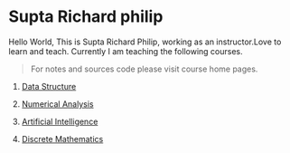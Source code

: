 Supta Richard philip
======================
Hello World,
This is Supta Richard Philip, working as an instructor.Love to learn and teach. Currently I am teaching the following courses.
> For notes and sources code please visit course home pages.

1. [Data Structure](https://suptaphilip.github.io/CityUniversity-DataStructure/)

2. [Numerical Analysis](https://suptaphilip.github.io/CityUniversity-NumericalAnalysis/)

3. [Artificial Intelligence](https://suptaphilip.github.io/Artificial-Intelligence/)

4. [Discrete Mathematics](https://suptaphilip.github.io/Discrete-Mathematics/)


